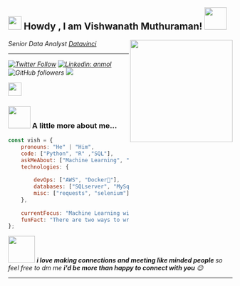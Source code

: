 <h2><img src="https://emojis.slackmojis.com/emojis/images/1531849430/4246/blob-sunglasses.gif?1531849430" width="30"/> Howdy , I am Vishwanath Muthuraman! <img src="https://media.giphy.com/media/12oufCB0MyZ1Go/giphy.gif" width="50"></h2>
<img align='right' src="https://media.giphy.com/media/M9gbBd9nbDrOTu1Mqx/giphy.gif" width="230">
<p><em>Senior Data Analyst <a href="https://www.cialfo.co/en-in/home">Datavinci



----------

[![Twitter Follow](https://img.shields.io/twitter/follow/misteranmol?label=Follow)](https://twitter.com/intent/follow?screen_name=vishwanathmuth1)
[![Linkedin: anmol](https://img.shields.io/badge/-Vish-blue?style=flat-square&logo=Linkedin&logoColor=white&link=https://www.linkedin.com/in/vishwanath-muthuraman/)](https://www.linkedin.com/in/vishwanath-annamalai-muthuraman-8640ab11b/)
![GitHub followers](https://img.shields.io/github/followers/vishwanathmuthuraman?label=Follow&style=social)
![](https://visitor-badge.glitch.me/badge?page_id=vishwanathmuthuraman.vishwanathmuthuraman)
    
    
</a><img src="https://media.giphy.com/media/WUlplcMpOCEmTGBtBW/giphy.gif" width="30"> 
</em></p>

### <img src="https://media.giphy.com/media/VgCDAzcKvsR6OM0uWg/giphy.gif" width="50"> A little more about me...  

```javascript
const vish = {
    pronouns: "He" | "Him",
    code: ["Python", "R" ,"SQL"],
    askMeAbout: ["Machine Learning", "Exploratory data analysis", "Time series", "API"],
    technologies: {
      
        devOps: ["AWS", "Docker🐳"],
        databases: ["SQLserver", "MySql", "sqlite"],
        misc: ["requests", "selenium"]
    },
    
    currentFocus: "Machine Learning with a special interest in Bento ML",
    funFact: "There are two ways to write error-free programs; only the third one works"
};
```

<img src="https://media.giphy.com/media/LnQjpWaON8nhr21vNW/giphy.gif" width="60"> <em><b>i love making connections and meeting like minded people </b> so feel free to dm me <b>i'd be more than happy to connect with you</b> 😊</em>

---
<!---
vishwanathmuthuraman/vishwanathmuthuraman is a ✨ special ✨ repository because its `README.md` (this file) appears on your GitHub profile.
You can click the Preview link to take a look at your changes.
--->

